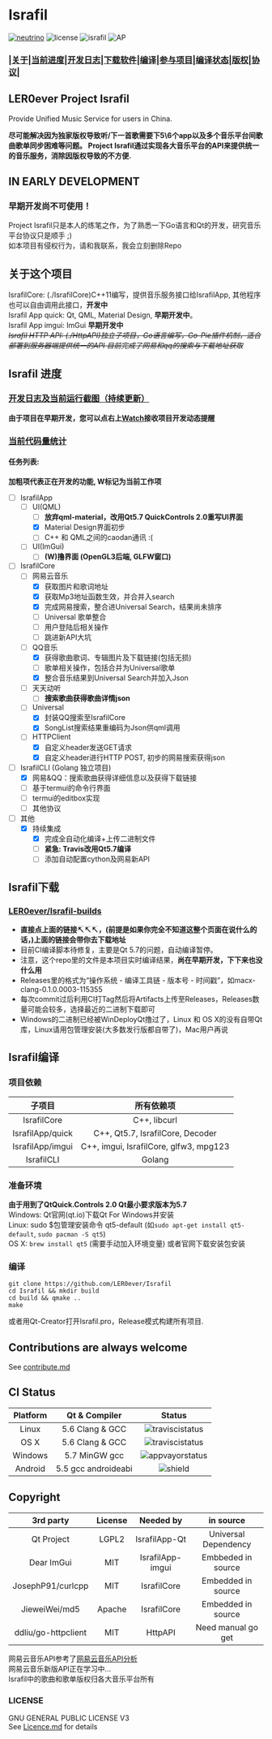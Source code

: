 # Israfil
[![neutrino](https://img.shields.io/badge/Coded%20with-Neutrino%20IDE-brightgreen.svg?style=flat-square)](https://github.com/LER0ever/Neutrino)
![license](https://img.shields.io/badge/license-GPL%20V3-yellowgreen.svg?style=flat-square)
![israfil](https://img.shields.io/badge/LER0ever-Project%20Israfil-blue.svg?style=flat-square)
![AP](https://img.shields.io/badge/Angels-Parliament-ff69b4.svg?style=flat-square)  
### **|[关于](https://github.com/LER0ever/Israfil#关于这个项目)|[当前进度](https://github.com/LER0ever/Israfil#israfil-进度)|[开发日志](https://github.com/LER0ever/Israfil/issues/3)|[下载软件](https://github.com/LER0ever/Israfil#israfil下载)|[编译](https://github.com/LER0ever/Israfil#israfil编译)|[参与项目](https://github.com/LER0ever/Israfil#contributions-are-always-welcome)|[编译状态](https://github.com/LER0ever/Israfil#ci-status)|[版权](https://github.com/LER0ever/Israfil#copyright)|[协议](https://github.com/LER0ever/Israfil#license)|**
## LER0ever Project Israfil  
Provide Unified Music Service for users in China.  

**尽可能解决因为独家版权导致听/下一首歌需要下5\6个app以及多个音乐平台间歌曲歌单同步困难等问题。
Project Israfil通过实现各大音乐平台的API来提供统一的音乐服务，消除因版权导致的不方便.**

## IN EARLY DEVELOPMENT  
### 早期开发尚不可使用！
Project Israfil只是本人的练笔之作，为了熟悉一下Go语言和Qt的开发，研究音乐平台协议只是顺手 ;)  
如本项目有侵权行为，请和我联系，我会立刻删除Repo  

## 关于这个项目
IsrafilCore: (./IsrafilCore)C++11编写，提供音乐服务接口给IsrafilApp, 其他程序也可以自由调用此接口，**开发中**  
Israfil App quick: Qt, QML, Material Design, **早期开发中**。  
Israfil App imgui: ImGui **早期开发中**  
~~_Israfil HTTP API: (./HttpAPI)独立子项目，Go语言编写，Go-Pie插件机制，适合部署到服务器端提供统一的API 目前完成了网易和qq的搜索与下载地址获取_~~

## Israfil 进度  
### **[开发日志及当前运行截图（持续更新）](https://github.com/LER0ever/Israfil/issues/3)**
**由于项目在早期开发，您可以点右上[Watch](https://github.com/LER0ever/Israfil/subscription)接收项目开发动态提醒**
### [当前代码量统计](https://github.com/LER0ever/Israfil/blob/develop/doc/cloc.md)  
#### 任务列表:  
**加粗项代表正在开发的功能, W标记为当前工作项**
 - [ ] IsrafilApp
    - [ ] UI(QML)
       - [ ] **放弃qml-material，改用Qt5.7 QuickControls 2.0重写UI界面**
       - [x] Material Design界面初步
       - [ ] C++ 和 QML之间的caodan通讯 :(
    - [ ] UI(ImGui)
       - [ ] **(W)撸界面 (OpenGL3后端, GLFW窗口)**
 - [ ] IsrafilCore
    - [ ] 网易云音乐
       - [x] 获取图片和歌词地址
       - [x] 获取Mp3地址函数生效，并合并入search
       - [x] 完成网易搜索，整合进Universal Search，结果尚未排序
       - [ ] Universal 歌单整合
       - [ ] 用户登陆后相关操作
       - [ ] 跳进新API大坑
    - [ ] QQ音乐
       - [x] 获得歌曲歌词、专辑图片及下载链接(包括无损)
       - [ ] 歌单相关操作，包括合并为Universal歌单
       - [x] 整合音乐结果到Universal Search并加入Json
    - [ ] 天天动听
       - [ ] **搜索歌曲获得歌曲详情json**
    - [ ] Universal
       - [x] 封装QQ搜索至IsrafilCore
       - [x] SongList搜索结果重编码为Json供qml调用
    - [ ] HTTPClient
       - [x] 自定义header发送GET请求
       - [x] 自定义header进行HTTP POST, 初步的网易搜索获得json
 - [ ] IsrafilCLI (Golang 独立项目)
    - [x] 网易&QQ：搜索歌曲获得详细信息以及获得下载链接
    - [ ] 基于termui的命令行界面
    - [ ] termui的editbox实现
    - [ ] 其他协议
 - [ ] 其他
    - [x] 持续集成
       - [x] 完成全自动化编译+上传二进制文件
       - [ ] **紧急: Travis改用Qt5.7编译**
       - [ ] 添加自动配置cython及网易新API

## Israfil下载
### [LER0ever/Israfil-builds](https://github.com/LER0ever/Israfil-builds)  
- **直接点上面的链接↸↸↸，(前提是如果你完全不知道这整个页面在说什么的话，)上面的链接会带你去下载地址**
- 目前CI编译脚本待修复，主要是Qt 5.7的问题，自动编译暂停。
- 注意，这个repo里的文件是本项目实时编译结果，**尚在早期开发，下下来也没什么用**  
- Releases里的格式为“操作系统 - 编译工具链 - 版本号 - 时间戳”，如macx-clang-0.1.0.0003-115355  
- 每次commit过后利用CI打Tag然后将Artifacts上传至Releases，Releases数量可能会较多，选择最近的二进制下载即可  
- Windows的二进制已经被WinDeployQt撸过了，Linux 和 OS X的没有自带Qt库，Linux请用包管理安装(大多数发行版都自带了)，Mac用户再说  

## Israfil编译
### 项目依赖
| 子项目           | 所有依赖项                             |
| :---:            | :---:                                  |
| IsrafilCore      | C++, libcurl                           |
| IsrafilApp/quick | C++, Qt5.7, IsrafilCore, Decoder       |
| IsrafilApp/imgui | C++, imgui, IsrafilCore, glfw3, mpg123 |
| IsrafilCLI       | Golang                                 |

### 准备环境
**由于用到了QtQuick.Controls 2.0 Qt最小要求版本为5.7**  
Windows: Qt官网(qt.io)下载Qt For Windows并安装  
Linux: sudo $包管理安装命令 qt5-default (如```sudo apt-get install qt5-default```, ```sudo pacman -S qt5```)  
OS X: ```brew install qt5``` (需要手动加入环境变量) 或者官网下载安装包安装  
### 编译
```
git clone https://github.com/LER0ever/Israfil
cd Israfil && mkdir build  
cd build && qmake ..
make
```
或者用Qt-Creator打开Israfil.pro，Release模式构建所有项目.  

## Contributions are always welcome
See [contribute.md](https://github.com/LER0ever/Israfil/blob/develop/doc/contribute.md)

## CI Status  
| Platform | Qt & Compiler       | Status                                                                                      |
| :---:    | :---:               | :---:                                                                                       |
| Linux    | 5.6 Clang & GCC     | ![traviscistatus](https://api.travis-ci.org/LER0ever/Israfil.svg)                           |
| OS X     | 5.6 Clang & GCC     | ![traviscistatus](https://api.travis-ci.org/LER0ever/Israfil.svg)                           |
| Windows  | 5.7 MinGW gcc       | ![appvayorstatus](https://ci.appveyor.com/api/projects/status/14ny9o50m4xb0c6g) |
| Android  | 5.5 gcc androideabi | ![shield](https://img.shields.io/badge/build-unknown-lightgrey.svg?style=flat-square)       |

## Copyright
| 3rd party           | License | Needed by        | in source            |
| :---:               | :---:   | :---:            | :---:                |
| Qt Project          | LGPL2   | IsrafilApp-Qt    | Universal Dependency |
| Dear ImGui          | MIT     | IsrafilApp-imgui | Embbeded in source   |
| JosephP91/curlcpp   | MIT     | IsrafilCore      | Embedded in source   |
| JieweiWei/md5       | Apache  | IsrafilCore      | Embedded in source   |
| ddliu/go-httpclient | MIT     | HttpAPI          | Need manual go get   |

网易云音乐API参考了[网易云音乐API分析](https://github.com/yanunon/NeteaseCloudMusic/wiki/%E7%BD%91%E6%98%93%E4%BA%91%E9%9F%B3%E4%B9%90API%E5%88%86%E6%9E%90)  
网易云音乐新版API正在学习中...  
Israfil中的歌曲和歌单版权归各大音乐平台所有  

### LICENSE
GNU GENERAL PUBLIC LICENSE V3  
See [Licence.md](https://github.com/LER0ever/Israfil/blob/develop/LICENSE.md) for details
